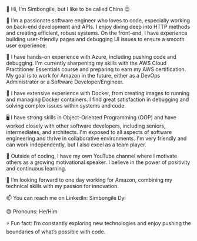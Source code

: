 👋 Hi, I’m Simbongile, but I like to be called China 😉

👀 I’m a passionate software engineer who loves to code, especially working on back-end development and APIs. I enjoy diving deep into HTTP methods and creating efficient, robust systems. On the front-end, I have experience building user-friendly pages and debugging UI issues to ensure a smooth user experience.

🌱 I have hands-on experience with Azure, including pushing code and debugging. I'm currently sharpening my skills with the AWS Cloud Practitioner Essentials course and preparing to earn my AWS certification. My goal is to work for Amazon in the future, either as a DevOps Administrator or a Software Developer/Engineer.

🐳 I have extensive experience with Docker, from creating images to running and managing Docker containers. I find great satisfaction in debugging and solving complex issues within systems and code.

🖥️ I have strong skills in Object-Oriented Programming (OOP) and have worked closely with other software developers, including seniors, intermediates, and architects. I'm exposed to all aspects of software engineering and thrive in collaborative environments. I'm very friendly and can work independently, but I also excel as a team player.

🎥 Outside of coding, I have my own YouTube channel where I motivate others as a growing motivational speaker. I believe in the power of positivity and continuous learning.

💞️ I’m looking forward to one day working for Amazon, combining my technical skills with my passion for innovation.

📫 You can reach me on LinkedIn: Simbongile Dyi

😄 Pronouns: He/Him

⚡ Fun fact: I’m constantly exploring new technologies and enjoy pushing the boundaries of what’s possible with code.

<!---
ChinaDyi011/ChinaDyi011 is a ✨ special ✨ repository because its `README.md` (this file) appears on your GitHub profile.
You can click the Preview link to take a look at your changes.
--->
